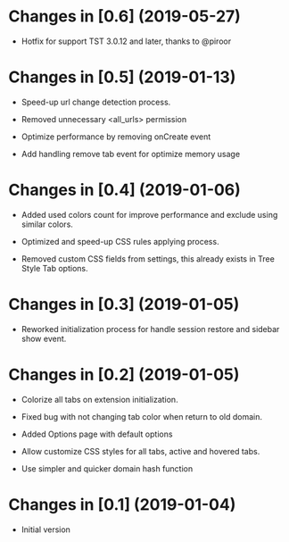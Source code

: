 Changes in [0.6] (2019-05-27)
============================================================================================

 * Hotfix for support TST 3.0.12 and later, thanks to @piroor

Changes in [0.5] (2019-01-13)
============================================================================================

 * Speed-up url change detection process.

 * Removed unnecessary <all_urls> permission

 * Optimize performance by removing onCreate event

 * Add handling remove tab event for optimize memory usage

Changes in [0.4] (2019-01-06)
============================================================================================

 * Added used colors count for improve performance and exclude using similar colors.

 * Optimized and speed-up CSS rules applying process.

 * Removed custom CSS fields from settings, this already exists in Tree Style Tab options.

Changes in [0.3] (2019-01-05)
============================================================================================

 * Reworked initialization process for handle session restore and sidebar show event.

Changes in [0.2] (2019-01-05)
============================================================================================

 * Colorize all tabs on extension initialization.
 
 * Fixed bug with not changing tab color when return to old domain.
 
 * Added Options page with default options

 * Allow customize CSS styles for all tabs, active and hovered tabs.

 * Use simpler and quicker domain hash function

Changes in [0.1] (2019-01-04)
======================================================================================================

 * Initial version
